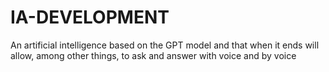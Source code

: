 # IA-DEVELOPMENT
 An artificial intelligence based on the GPT model and that when it ends will allow, among other things, to ask and answer with voice and by voice
